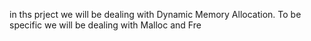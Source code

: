 in ths prject we will be dealing with Dynamic Memory Allocation. To be specific we will be dealing with Malloc and Fre
